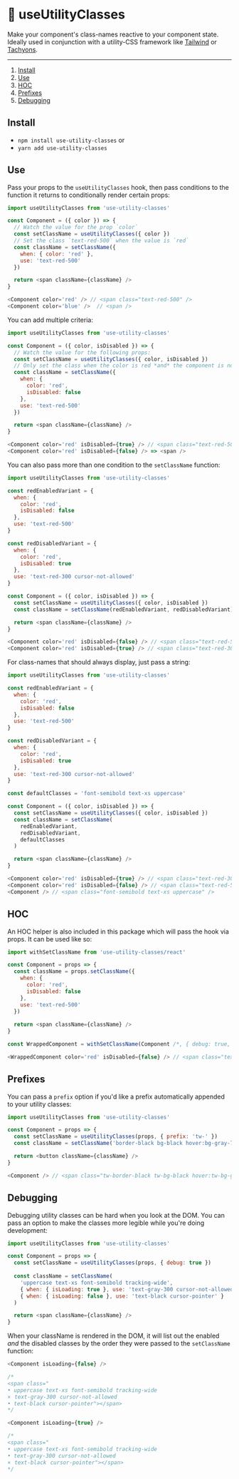 # 🧱 useUtilityClasses 

Make your component's class-names reactive to your component state. Ideally used in conjunction with a utility-CSS framework like [Tailwind](https://tailwindcss.com/) or [Tachyons](https://tachyons.io/).

------

1. [Install](#install)
2. [Use](#use)
3. [HOC](#hoc)
4. [Prefixes](#prefixes)
5. [Debugging](#debugging)

## Install

- `npm install use-utility-classes` or
- `yarn add use-utility-classes`

## Use

Pass your props to the `useUtilityClasses` hook, then pass conditions to the function it returns to conditionally render certain props:

```javascript
import useUtilityClasses from 'use-utility-classes'

const Component = ({ color }) => {
  // Watch the value for the prop `color`
  const setClassName = useUtilityClasses({ color })
  // Set the class `text-red-500` when the value is `red`
  const className = setClassName({
    when: { color: 'red' },
    use: 'text-red-500'
  })

  return <span className={className} />
}
```
```javascript
<Component color='red' /> // <span class="text-red-500" />
<Component color='blue' />  // <span />
```

You can add multiple criteria:

```javascript
import useUtilityClasses from 'use-utility-classes'

const Component = ({ color, isDisabled }) => {
  // Watch the value for the following props:
  const setClassName = useUtilityClasses({ color, isDisabled })
  // Only set the class when the color is red *and* the component is not disabled
  const className = setClassName({
    when: {
      color: 'red',
      isDisabled: false
    },
    use: 'text-red-500'
  })

  return <span className={className} />
}
```
```javascript
<Component color='red' isDisabled={true} /> // <span class="text-red-500" /> 
<Component color='red' isDisabled={false} /> => <span />
```

You can also pass more than one condition to the `setClassName` function:

```javascript
import useUtilityClasses from 'use-utility-classes'

const redEnabledVariant = {
  when: {
    color: 'red',
    isDisabled: false
  },
  use: 'text-red-500'
}

const redDisabledVariant = {
  when: {
    color: 'red',
    isDisabled: true
  },
  use: 'text-red-300 cursor-not-allowed'
}

const Component = ({ color, isDisabled }) => {
  const setClassName = useUtilityClasses({ color, isDisabled })
  const className = setClassName(redEnabledVariant, redDisabledVariant)

  return <span className={className} />
}
```
```javascript
<Component color='red' isDisabled={false} /> // <span class="text-red-500" />
<Component color='red' isDisabled={true} /> // <span class="text-red-300 cursor-not-allowed" />
```

For class-names that should always display, just pass a string:

```javascript
import useUtilityClasses from 'use-utility-classes'

const redEnabledVariant = {
  when: {
    color: 'red',
    isDisabled: false
  },
  use: 'text-red-500'
}

const redDisabledVariant = {
  when: {
    color: 'red',
    isDisabled: true
  },
  use: 'text-red-300 cursor-not-allowed'
}

const defaultClasses = 'font-semibold text-xs uppercase'

const Component = ({ color, isDisabled }) => {
  const setClassName = useUtilityClasses({ color, isDisabled })
  const className = setClassName(
    redEnabledVariant,
    redDisabledVariant,
    defaultClasses
  )

  return <span className={className} />
}
```
```javascript
<Component color='red' isDisabled={true} /> // <span class="text-red-300 cursor-not-allowed font-semibold text-xs uppercase" />
<Component color='red' isDisabled={false} /> // <span class="text-red-500 font-semibold text-xs uppercase" />
<Component /> // <span class="font-semibold text-xs uppercase" />
```

## HOC

An HOC helper is also included in this package which will pass the hook via props. It can be used like so:

```javascript
import withSetClassName from 'use-utility-classes/react'

const Component = props => {
  const className = props.setClassName({
    when: {
      color: 'red',
      isDisabled: false
    },
    use: 'text-red-500'
  })
  
  return <span className={className} />
}

const WrappedComponent = withSetClassName(Component /*, { debug: true, prefix: 'tw-' } */)
```
```javascript
<WrappedComponent color='red' isDisabled={false} /> // <span class="text-red-500"></span>
```

## Prefixes

You can pass a `prefix` option if you'd like a prefix automatically appended to your utility classes:

```javascript
import useUtilityClasses from 'use-utility-classes'

const Component = props => {
  const setClassName = useUtilityClasses(props, { prefix: 'tw-' })
  const className = setClassName('border-black bg-black hover:bg-gray-700 text-white')

  return <button className={className} />
}
```
```javascript
<Component /> // <span class="tw-border-black tw-bg-black hover:tw-bg-gray-700 tw-text-white" />
```

## Debugging

Debugging utility classes can be hard when you look at the DOM. You can pass an option to make the classes more legible while you're doing development:

```javascript
import useUtilityClasses from 'use-utility-classes'

const Component = props => {
  const setClassName = useUtilityClasses(props, { debug: true })
  
  const className = setClassName(
    'uppercase text-xs font-semibold tracking-wide',
    { when: { isLoading: true }, use: 'text-gray-300 cursor-not-allowed' },
    { when: { isLoading: false }, use: 'text-black cursor-pointer' }
  )

  return <span className={className} />
}
```

When your className is rendered in the DOM, it will list out the enabled *and* the disabled classes by the order they were passed to the `setClassName` function:

```javascript
<Component isLoading={false} />

/*
<span class="
• uppercase text-xs font-semibold tracking-wide
×⠀text-gray-300⠀cursor-not-allowed
• text-black cursor-pointer"></span>
*/

<Component isLoading={true} />

/*
<span class="
• uppercase text-xs font-semibold tracking-wide
• text-gray-300 cursor-not-allowed
×⠀text-black⠀cursor-pointer"></span>
*/
```
